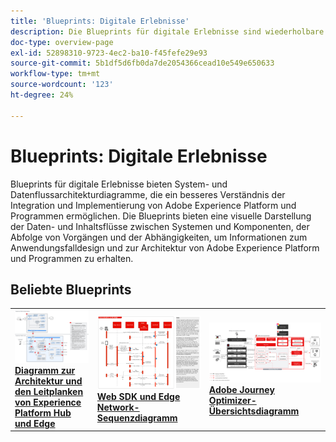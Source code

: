 ```yaml
---
title: 'Blueprints: Digitale Erlebnisse'
description: Die Blueprints für digitale Erlebnisse sind wiederholbare Implementierungen, die Strategien liefern und bei der Lösung bekannter Geschäftsprobleme helfen. Sie beschleunigen die Time-to-Value und führen schneller zum Erfolg.
doc-type: overview-page
exl-id: 52898310-9723-4ec2-ba10-f45fefe29e93
source-git-commit: 5b1df5d6fb0da7de2054366cead10e549e650633
workflow-type: tm+mt
source-wordcount: '123'
ht-degree: 24%

---
```


# Blueprints: Digitale Erlebnisse

Blueprints für digitale Erlebnisse bieten System- und Datenflussarchitekturdiagramme, die ein besseres Verständnis der Integration und Implementierung von Adobe Experience Platform und Programmen ermöglichen. Die Blueprints bieten eine visuelle Darstellung der Daten- und Inhaltsflüsse zwischen Systemen und Komponenten, der Abfolge von Vorgängen und der Abhängigkeiten, um Informationen zum Anwendungsfalldesign und zur Architektur von Adobe Experience Platform und Programmen zu erhalten.

## Beliebte Blueprints

<table>
<tr>
  <td>
    <a href="experience-platform/guardrails.md">
      <img alt="Experience Platform Hub und Edge-Architektur" src="experience-platform/assets/aep_edge_hub_latency_v1.svg" />
    </a>
    <div>
      <a href="experience-platform/guardrails.md">
    <strong>Diagramm zur Architektur und den Leitplanken von Experience Platform Hub und Edge</strong>
    </a>
    </div>
  </td>
   <td>
    <a href="experience-platform/deployment/websdk.md">
      <img alt="Edge-Sequenzdiagramm" src="experience-platform/deployment/assets/web_sdk_sequence.svg" />
    </a>
    <div>
      <a href="experience-platform/deployment/websdk.md">
    <strong>Web SDK und Edge Network-Sequenzdiagramm</strong>
    </a>
    </div>
  </td>
  <td>
    <a href="customer-journeys/journey-optimizer.md">
      <img alt="Journey Optimizer - Übersichtsdiagramm" src="customer-journeys/assets/ajo-architecture.svg" />
    </a>
    <div>
      <a href="customer-journeys/journey-optimizer.md">
    <strong>Adobe Journey Optimizer-Übersichtsdiagramm</strong>
    </a>
    </div>
  </td>
</tr>
</table>

</div>